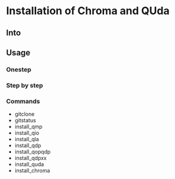 # Installation of Chroma and QUda 

## Into

## Usage

### Onestep

### Step by step

### Commands 
* gitclone 
* gitstatus
* install\_qmp
* install\_qio
* install\_qla
* install\_qdp
* install\_qopqdp
* install\_qdpxx
* install\_quda
* install\_chroma






